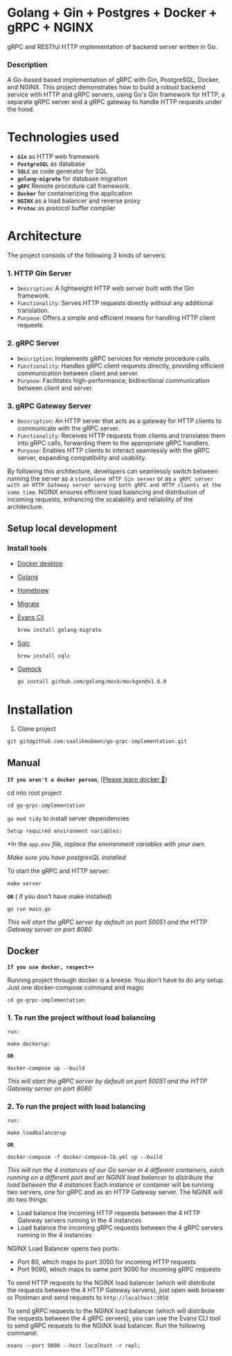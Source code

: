 # Golang + Gin + Postgres + Docker + gRPC + NGINX

gRPC and RESTful HTTP implementation of backend server written in Go.


### Description
A Go-based based implementation of gRPC with Gin, PostgreSQL, Docker, and NGINX. This project
demonstrates how to build a robust backend service with HTTP and gRPC servers, using Go's Gin
framework for HTTP, a separate gRPC server  and a gRPC gateway to handle HTTP requests under the hood.


# Technologies used

- **`Gin`** as HTTP web framework
- **`PostgreSQL`** as database
- **`SQLC`** as code generator for SQL
- **`golang-migrate`** for database migration
- **`gRPC`** Remote procedure call framework.
- **`Docker`** for containerizing the application
- **`NGINX`** as a load balancer and reverse proxy
- **`Protoc`** as protocol buffer compiler




# Architecture

The project consists of the following 3 kinds of servers:


### 1. HTTP Gin Server

- `Description`: A lightweight HTTP web server built with the Gin framework.
- `Functionality`: Serves HTTP requests directly without any additional translation.
- `Purpose`: Offers a simple and efficient means for handling HTTP client requests.


### 2. gRPC Server

- `Description`: Implements gRPC services for remote procedure calls.
- `Functionality`: Handles gRPC client requests directly, providing efficient communication between client and server.
- `Purpose`: Facilitates high-performance, bidirectional communication between client and server.

### 3. gRPC Gateway Server

- `Description`: An HTTP server that acts as a gateway for HTTP clients to communicate with the gRPC server.
- `Functionality`: Receives HTTP requests from clients and translates them into gRPC calls, forwarding them to the appropriate gRPC handlers.
- `Purpose`: Enables HTTP clients to interact seamlessly with the gRPC server, expanding compatibility and usability.


By following this architecture, developers can seamlessly switch between running the server as a `standalone HTTP Gin server` or as `a gRPC server with an HTTP Gateway server serving both gRPC and HTTP clients at the same time`. NGINX ensures efficient load balancing and distribution of incoming requests, enhancing the scalability and reliability of the  architecture.


## Setup local development


### Install tools

- [Docker desktop](https://www.docker.com/products/docker-desktop)
- [Golang](https://golang.org/)
- [Homebrew](https://brew.sh/)
- [Migrate](https://github.com/golang-migrate/migrate/tree/master/cmd/migrate)
- [Evans Cli](https://github.com/ktr0731/evans)


    ```bash
    brew install golang-migrate
    ```


- [Sqlc](https://github.com/kyleconroy/sqlc#installation)

    ```bash
    brew install sqlc
    ```

- [Gomock](https://github.com/golang/mock)

    ``` bash
    go install github.com/golang/mock/mockgen@v1.6.0
    ```


# Installation

1. Clone project

```
git git@github.com:saalikmubeen/go-grpc-implementation.git
```

## Manual

**`If you aren't a docker person`**, ([Please learn docker 🥲](https://www.docker.com/why-docker))

cd into root project

```
cd go-grpc-implementation
```

`go mod tidy` to install server dependencies

`Setup required environment variables:`

*In the **`app.env`* file, replace the environment variables with your own.*

*Make sure you have postgresQL  installed*


To start the gRPC and HTTP server:

```
make server
```

**`OR`** ( if you don't have make installed)

```
go run main.go
```


*This will start the gRPC server by default on port  50051 and the HTTP Gateway server on port 8080*


## Docker

**`If you use docker, respect++`**

Running project through docker is a breeze. You don't have to do any setup. Just one docker-compose command and magic

`cd go-grpc-implementation`

### 1. To run the project without load balancing

`run:`

```
make dockerup:
```

**`OR`**

```
docker-compose up --build
```

*This will start the gRPC server by default on port  50051 and the HTTP Gateway server on port 8080*

### 2. To run the project with load balancing

`run:`

```
make loadbalancerup
```

**`OR`**

```
docker-compose -f docker-compose-lb.yml up --build
```

*This will run the 4 instances of our Go server in 4 different containers, each running on a different port and an NGINX load balancer to distribute the load between the 4 instances*
Each instance or container will be running two servers, one for gRPC and as an  HTTP Gateway server. The NGINX will do two things:

- Load balance the incoming HTTP requests between the 4 HTTP Gateway servers running in the 4 instances
- Load balance the incoming gRPC requests between the 4 gRPC servers running in the 4 instances


NGINX Load Balancer opens two ports:

- Port 80, which maps to port 3050 for incoming HTTP requests
- Port 9090, which maps to same port 9090  for incoming gRPC requests


To send HTTP requests to the NGINX load balancer (which will distribute the requests between the 4 HTTP Gateway servers),
just open web browser or Postman and send requests to `http://localhost:3050`

To send gRPC requests to the NGINX load balancer (which will distribute the requests between the 4 gRPC servers),
you can use the Evans CLI tool to send gRPC requests to the NGINX load balancer. Run the following command:

```
evans --port 9090 --host localhost -r repl;
```
